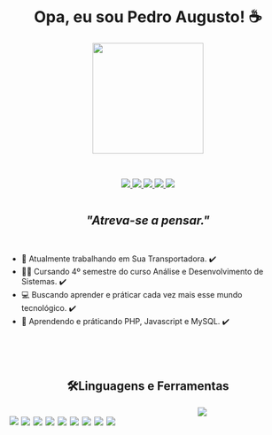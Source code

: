 
<h1 style="text-align: center">
    <strong>Opa, eu sou Pedro Augusto!</strong> ☕
</h1>
    <div id="header" style="text-align: center">
        <img src="https://media.giphy.com/media/M9gbBd9nbDrOTu1Mqx/giphy.gif" width="200"/>
    </div>

<div style="text-align: center; padding-top: 45px">
    <a href="https://www.linkedin.com/in/pedro-augusto-1b1b91214/">
        <img src="https://img.shields.io/badge/LinkedIn-0077B5?style=for-the-badge&logo=linkedin&logoColor=white;">
    </a>
    <a href="https://www.instagram.com/pedroaugusto_b/">
        <img src="https://img.shields.io/badge/Instagram-E4405F?style=for-the-badge&logo=instagram&logoColor=white">
    </a>
    <a href="https://www.facebook.com/pedro.augusto.3979/">
        <img src="https://img.shields.io/badge/Facebook-1877F2?style=for-the-badge&logo=facebook&logoColor=white">
    </a>
    <a href="api.whatsapp.com/send?1=pt_BR&phone=5551997811335">
        <img src="https://img.shields.io/badge/WhatsApp-25D366?style=for-the-badge&logo=whatsapp&logoColor=white">
    </a>
    <a href="https://discord.gg/7BuSVsrpJR">
        <img src="https://img.shields.io/badge/Discord-7289DA?style=for-the-badge&logo=discord&logoColor=white">
    </a>

</div>

<div style="text-align: center; padding-top: 15px">
    <h2><i>"Atreva-se a pensar."</i></h3>
</div>

<div style="text-align: left; padding-top: 15px">
    <ul>
        <li>🚚 Atualmente trabalhando em Sua Transportadora. ✔️</li>
        <li>👨‍🎓 Cursando 4º semestre do curso Análise e Desenvolvimento de Sistemas. ✔️</li>
        <li>💻 Buscando aprender e práticar cada vez mais esse mundo tecnológico. ✔️</li>
        <li>📝 Aprendendo e práticando PHP, Javascript e MySQL. ✔️</li>
    </ul>
</div>

<div style="text-align: center; padding-top: 45px">
    <h2>🛠️Linguagens e Ferramentas</h2>
        <p style="float: left; padding: 2px">
            <img src="https://img.shields.io/badge/JavaScript-F7DF1E?style=for-the-badge&logo=javascript&logoColor=black">
        </p>
        <p style="float: left; padding: 3px">
            <img src="https://img.shields.io/badge/GitHub-100000?style=for-the-badge&logo=github&logoColor=white">
        </p>
        <p style="float: left; padding: 3px">
            <img style="max-width: 100%" src="https://img.shields.io/badge/Visual_Studio_Code-0078D4?style=for-the-badge&logo=visual%20studio%20code&logoColor=white">
        </p>
        <p style="float: left; padding: 3px">
            <img style="max-width: 100%" src="https://img.shields.io/badge/HTML-239120?style=for-the-badge&logo=html5&logoColor=white">
        </p>
        <p style="float: left; padding: 3px">
            <img style="max-width: 100%" src="https://img.shields.io/badge/CSS-239120?&style=for-the-badge&logo=css3&logoColor=white">
        </p>
        <p style="float: left; padding: 3px">
            <img style="max-width: 100%" src="https://img.shields.io/badge/HTML5-E34F26?style=for-the-badge&logo=html5&logoColor=white">
        </p>
        <p style="float: left; padding: 3px">
            <img style="max-width: 100%" src="https://img.shields.io/badge/CSS3-1572B6?style=for-the-badge&logo=css3&logoColor=white">
        </p>
        <p style="float: left; padding: 3px">
            <img style="max-width: 100%" src="https://img.shields.io/badge/Lua-2C2D72?style=for-the-badge&logo=lua&logoColor=white">
        </p>
        <p style="float: left; padding: 3px">
            <img style="max-width: 100%" src="https://img.shields.io/badge/jQuery-0769AD?style=for-the-badge&logo=jquery&logoColor=white">
        </p>
</div>

<div style="text-align: center; height: 150px;">
    <img src="https://media4.giphy.com/media/WDJBtnl2cxgReYekEu/giphy.gif?cid=ecf05e47l2vnllaun761ta66eq93tcs89kus4t8zi4p9z70c&amp;rid=giphy.gif&amp;ct=g">
</div>

